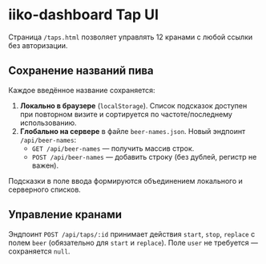 # iiko-dashboard Tap UI

Страница `/taps.html` позволяет управлять 12 кранами с любой ссылки без авторизации.

## Сохранение названий пива
Каждое введённое название сохраняется:

1. **Локально в браузере** (`localStorage`). Список подсказок доступен при повторном визите и сортируется по частоте/последнему использованию.
2. **Глобально на сервере** в файле `beer-names.json`. Новый эндпоинт `/api/beer-names`:
   - `GET /api/beer-names` — получить массив строк.
   - `POST /api/beer-names` — добавить строку (без дублей, регистр не важен).

Подсказки в поле ввода формируются объединением локального и серверного списков.

## Управление кранами
Эндпоинт `POST /api/taps/:id` принимает действия `start`, `stop`, `replace` с полем `beer` (обязательно для `start` и `replace`). Поле `user` не требуется — сохраняется `null`.
